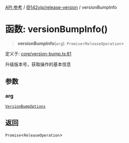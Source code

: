 [API 参考](../wiki/Home) / [@142vip/release-version](../wiki/@142vip.release-version) / versionBumpInfo

# 函数: versionBumpInfo()

> **versionBumpInfo**(`arg`): `Promise`<`ReleaseOperation`>

定义于: [core/version-bump.ts:81](https://github.com/142vip/core-x/blob/5281e59d2cdd2de59e1ea761d17ed7fe118d1e60/packages/release-version/src/core/version-bump.ts#L81)

升级版本号，获取操作的基本信息

## 参数

### arg

[`VersionBumpOptions`](../wiki/@142vip.release-version.%E6%8E%A5%E5%8F%A3.VersionBumpOptions)

## 返回

`Promise`<`ReleaseOperation`>
